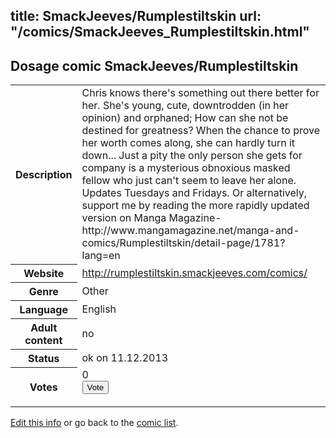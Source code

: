 title: SmackJeeves/Rumplestiltskin
url: "/comics/SmackJeeves_Rumplestiltskin.html"
---
Dosage comic SmackJeeves/Rumplestiltskin
-----------------------------------------

<p id="msg"></p>
<script type="text/javascript">
if (window.location.search === '?edit_info_mail=sent_ok') {
  var elem = document.getElementById("msg");
  elem.innerHTML = 'Edited information sucessfully sent for review, which is usually done daily. Thanks!';
  elem.className = 'ok';
}
</script>
<table class="comicinfo">
<tr>
<th>Description</th><td>Chris knows there's something out there better for her. She's young, cute, downtrodden (in her opinion) and orphaned; How can she not be destined for greatness? When the chance to prove her worth comes along, she can hardly turn it down... Just a pity the only person she gets for company is a mysterious obnoxious masked fellow who just can't seem to leave her alone. Updates Tuesdays and Fridays. Or alternatively, support me by reading the more rapidly updated version on Manga Magazine- http://www.mangamagazine.net/manga-and-comics/Rumplestiltskin/detail-page/1781?lang=en</td>
</tr>
<tr>
<th>Website</th><td><a href="http://rumplestiltskin.smackjeeves.com/comics/">http://rumplestiltskin.smackjeeves.com/comics/</a></td>
</tr>
<tr>
<th>Genre</th><td>Other</td>
</tr>
<tr>
<th>Language</th><td>English</td>
</tr>
<tr>
<th>Adult content</th><td>no</td>
</tr>
<tr>
<th>Status</th><td>ok on 11.12.2013</td>
</tr>
<tr>
<th>Votes</th><td>0
<form action="http://gaecounter.appspot.com/count/" method="POST">
<input name="name" type="hidden" value="SmackJeeves_Rumplestiltskin"/>
<input name="uid" type="hidden" id="voteuid" value=""/>
<input type="submit" value="Vote"/>
</form>
</td>
</tr>
</table>
<script type="text/javascript">
var ua = navigator.userAgent;
document.getElementById("voteuid").value = ua.replace(/[^a-zA-Z0-9\._:]/g , "_");;
</script>

[Edit this info](SmackJeeves_Rumplestiltskin_edit.html) or go back to the [comic list](../comic-index.html).
